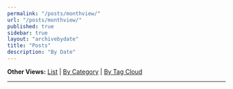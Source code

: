 ```yaml
---
permalink: "/posts/monthview/"
url: "/posts/monthview/"
published: true
sidebar: true
layout: "archivebydate"
title: "Posts"
description: "By Date"
---
```

**Other Views:**  [List](/posts/) | [By Category](/posts/categoryview) | [By Tag Cloud](/posts/tagcloudview)

---